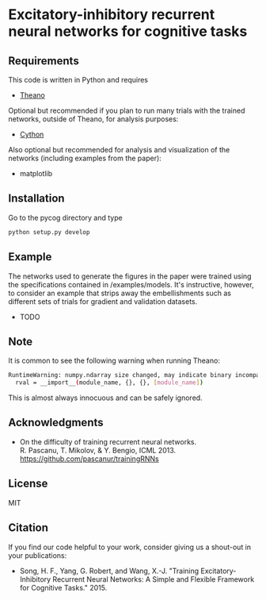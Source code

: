 # Excitatory-inhibitory recurrent neural networks for cognitive tasks

## Requirements

This code is written in Python and requires

* [Theano](http://deeplearning.net/software/theano/)

Optional but recommended if you plan to run many trials with the trained networks, outside of Theano, for analysis purposes:

* [Cython](http://cython.org/)

Also optional but recommended for analysis and visualization of the networks (including examples from the paper):

* matplotlib

## Installation

Go to the pycog directory and type

```bash
python setup.py develop
```

## Example

The networks used to generate the figures in the paper were trained using the specifications contained in /examples/models. It's instructive, however, to consider an example that strips away the embellishments such as different sets of trials for gradient and validation datasets.

* TODO

## Note

It is common to see the following warning when running Theano:

```bash
RuntimeWarning: numpy.ndarray size changed, may indicate binary incompatibility
  rval = __import__(module_name, {}, {}, [module_name])
```

This is almost always innocuous and can be safely ignored.

## Acknowledgments

* On the difficulty of training recurrent neural networks.                                         
  R. Pascanu, T. Mikolov, & Y. Bengio, ICML 2013.                                                  
  https://github.com/pascanur/trainingRNNs

## License

MIT

## Citation

If you find our code helpful to your work, consider giving us a shout-out in your publications:

* Song, H. F., Yang, G. Robert, and Wang, X.-J. "Training Excitatory-Inhibitory Recurrent Neural Networks: A Simple and Flexible Framework for Cognitive Tasks." 2015.
